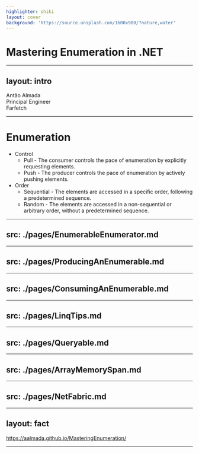 ```yaml
---
highlighter: shiki
layout: cover
background: 'https://source.unsplash.com/1600x900/?nature,water'
---
```


# Mastering Enumeration in .NET

---
layout: intro
---

Antão Almada<br>
Principal Engineer<br>
Farfetch

---

# Enumeration

- Control
  - Pull - The consumer controls the pace of enumeration by explicitly requesting elements.
  - Push - The producer controls the pace of enumeration by actively pushing elements.
- Order
  - Sequential - The elements are accessed in a specific order, following a predetermined sequence.
  - Random - The elements are accessed in a non-sequential or arbitrary order, without a predetermined sequence.

---
src: ./pages/EnumerableEnumerator.md
---

---
src: ./pages/ProducingAnEnumerable.md
---

---
src: ./pages/ConsumingAnEnumerable.md
---

---
src: ./pages/LinqTips.md
---

---
src: ./pages/Queryable.md
---

---
src: ./pages/ArrayMemorySpan.md
---

---

src: ./pages/NetFabric.md
---

---
layout: fact
---

https://aalmada.github.io/MasteringEnumeration/

---